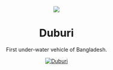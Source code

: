 # 
<p align="center">
  <img src="./assets/img/logo.png">
  <h1 align="center">
    Duburi
  </h1>
<p align="center">First under-water vehicle of Bangladesh.</p>
</p>

<div align="center">
  

<a href="https://mbmishu.github.io/Duburi-Frontend/">![Duburi](https://img.shields.io/badge/Duburi-Live-9cf?style=for-the-badge)</a>

</div>
